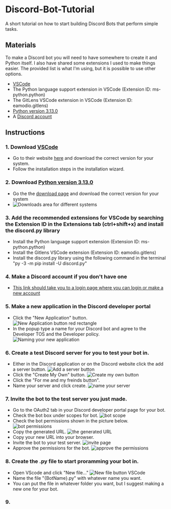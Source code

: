 # Discord-Bot-Tutorial
A short tutorial on how to start building Discord Bots that perform simple tasks.

## Materials
To make a Discord bot you will need to have somewhere to create it and Python itself. I also have shared some extensions I used to make things easier. The provided list is what I'm using, but it is possible to use other options.
* [VSCode](https://code.visualstudio.com/)
* The Python language support extension in VSCode (Extension ID: ms-python.python)
* The GitLens VSCode extension in VSCode (Extension ID: eamodio.gitlens)
* [Python version 3.13.0](https://www.python.org/downloads/release/python-3130/)
* A [Discord account](https://discord.com/login?redirect_to=%2Fdevelopers%2Fapplications%2F)

## Instructions
### 1. Download [VSCode](https://code.visualstudio.com/)
* Go to their website [here](https://code.visualstudio.com/) and download the correct version for your system.
* Follow the installation steps in the installation wizard.
### 2. Download [Python version 3.13.0](https://www.python.org/downloads/release/python-3130/)
* Go the the [download page](https://www.python.org/downloads/release/python-3130/) and download the correct version for your system
* ![Downloads area for different systems](Python-Download-Screen-Cropped.png)
### 3. Add the recommended extensions for VSCode by searching the Extension ID in the Extensions tab (ctrl+shift+x) and install the discord.py library
* Install the Python language support extension (Extension ID: ms-python.python) 
* Install the Gitlens VSCode extension (Extension ID: eamodio.gitlens)
* Install the discord.py library using the following command in the terminal "py -3 -m pip install -U discord.py"
### 4. Make a Discord account if you don't have one
* [This link should take you to a login page where you can login or make a new account](https://discord.com/login?redirect_to=%2Fdevelopers%2Fapplications%2F)
### 5. Make a new application in the Discord developer portal
* Click the "New Application" button. ![New Application button red rectangle](Discord-developer-portal-New-Application.png)
* In the popup type a name for your Discord bot and agree to the Developer TOS and the Developer policy. ![Naming your new application](New-Application-Naming.png)
### 6. Create a test Discord server for you to test your bot in.
* Either in the Discord application or on the Discord website click the add a server button. ![Add a server button](Discord-Server-Creation-Red-Square.png)
* Click the "Create My Own" button. ![Create my own button](Add-A-Server.png)
* Click the "For me and my freinds button".
* Name your server and click create. ![name your server](Name_The_Server.png)
### 7. Invite the bot to the test server you just made.
* Go to the OAuth2 tab in your Discord developer portal page for your bot.
* Check the bot box under scopes for bot. ![bot scope](Scope-discord.png)
* Check the bot permissions shown in the picture below. ![bot permissions](Bot-permissions.png)
* Copy the generated URL. ![the generated URL](copy-URL.png)
* Copy your new URL into your browser.
* Invite the bot to your test server. ![invite page](Invite-to-server.png)
* Approve the permissions for the bot. ![approve the permissions](Approve-the-bots-permission.png)
### 8. Create the .py file to start proramming your bot in.
* Open VScode and click "New file..." ![New file button VSCode](New-File-VSCode.png)
* Name the file "{BotName}.py" with whatever name you want.
* You can put the file in whatever folder you want, but I suggest making a new one for your bot.
### 9. 




